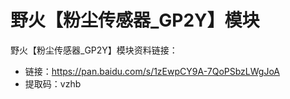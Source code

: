 [](index)

# 野火【粉尘传感器_GP2Y】模块
野火【粉尘传感器_GP2Y】模块资料链接：
* 链接：https://pan.baidu.com/s/1zEwpCY9A-7QoPSbzLWgJoA 
* 提取码：vzhb 